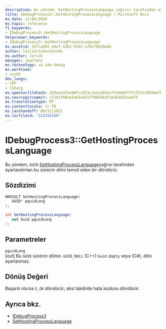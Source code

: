 ```yaml
---
description: Bu yöntem, SetHostingProcessLanguage çağrısı tarafından ayarlandırılan bu sürecin dilini temsil eden bir GUID döndürür.
title: IDebugProcess3::GetHostingProcessLanguage | Microsoft Docs
ms.date: 11/04/2016
ms.topic: reference
f1_keywords:
- IDebugProcess3::GetHostingProcessLanguage
helpviewer_keywords:
- IDebugProcess3::GetHostingProcessLanguage
ms.assetid: 52fca002-a9ef-43b1-9192-afbe7bb59ad4
author: leslierichardson95
ms.author: lerich
manager: jmartens
ms.technology: vs-ide-debug
ms.workload:
- vssdk
dev_langs:
- CPP
- CSharp
ms.openlocfilehash: 2d3ae1425e98fcc923c1be1d4d2af7e64837371f57e29934afb8ba08f592ce22
ms.sourcegitcommit: c72b2f603e1eb3a4157f00926df2e263831ea472
ms.translationtype: MT
ms.contentlocale: tr-TR
ms.lasthandoff: 08/12/2021
ms.locfileid: "121416189"
---
```

# <a name="idebugprocess3gethostingprocesslanguage"></a>IDebugProcess3::GetHostingProcessLanguage
Bu yöntem, `GUID` [SetHostingProcessLanguage](../../../extensibility/debugger/reference/idebugprocess3-sethostingprocesslanguage.md)çağrısı tarafından ayarlandırılan bu sürecin dilini temsil eden bir döndürür.

## <a name="syntax"></a>Sözdizimi

```cpp
HRESULT GetHostingProcessLanguage(
   GUID* pguidLang
);
```

```csharp
int GetHostingProcessLanguage(
   out Guid pguidLang
);
```

## <a name="parameters"></a>Parametreler
`pguidLang`\
[out] Bu `GUID` sürecin dilinin. `GUID_NULL` (C++) `Guid.Empty` veya (C#), dilin ayarlanmaz.

## <a name="return-value"></a>Dönüş Değeri
 Başarılı olursa `S_OK` döndürür; aksi takdirde hata kodunu döndürür.

## <a name="see-also"></a>Ayrıca bkz.
- [IDebugProcess3](../../../extensibility/debugger/reference/idebugprocess3.md)
- [SetHostingProcessLanguage](../../../extensibility/debugger/reference/idebugprocess3-sethostingprocesslanguage.md)
